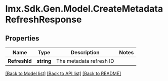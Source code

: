# Imx.Sdk.Gen.Model.CreateMetadataRefreshResponse

## Properties

Name | Type | Description | Notes
------------ | ------------- | ------------- | -------------
**RefreshId** | **string** | The metadata refresh ID | 

[[Back to Model list]](../README.md#documentation-for-models) [[Back to API list]](../README.md#documentation-for-api-endpoints) [[Back to README]](../README.md)

